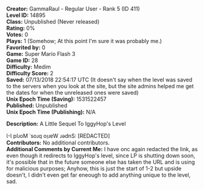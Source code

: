 **Creator:** GammaRaul - Regular User - Rank 5 (ID 411) <br>
**Level ID:** 14895 <br>
**Class:** Unpublished (Never released) <br>
**Rating:** 0% <br>
**Votes:** 0 <br>
**Plays:** 1 (Somehow; At this point I'm sure it was probably me.) <br>
**Favorited by:** 0 <br>
**Game:** Super Mario Flash 3 <br>
**Game ID:** 28 <br>
**Difficulty:** Medim <br>
**Difficulty Score:** 2 <br>
**Saved:** 07/13/2018 22:54:17 UTC (It doesn't say when the level was saved to the servers when you look at the site, but the site admins helped me get the dates for when the unreleased ones were saved) <br>
**Unix Epoch Time (Saving):** 1531522457 <br>
**Published:** Unpublished <br>
**Unix Epoch Time (Publishing):** N/A

**Description:** A Little Sequel To IggyHop's Level

Ɩ-Ɩ plɹoM ˙soɹq oᴉɹɐW ɹǝdnS: [REDACTED] <br>
**Contributors:** No additional contributors. <br>
**Additional Comments by Current Me:** I have onc again redacted the link, as even though it redirects to IggyHop's level, since LP is shutting down soon, it's possible that in the future someone else has taken the URL and is using for malicious purposes; Anyhow, this is just the start of 1-2 but upside doesn't, I didn't even get far eneough to add anything unique to the level, sad.
